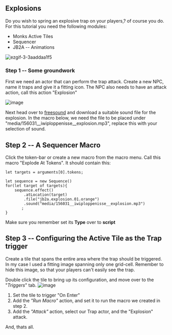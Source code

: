 ## Explosions
Do you wish to spring an explosive trap on your players,? of course you do.
For this tutorial you need the following modules:
 * Monks Active Tiles
 * Sequencer
 * JB2A -- Animations

![ezgif-3-3aaddaa1f5](https://user-images.githubusercontent.com/8543541/168701507-ea51b45c-f7e5-42a8-a581-f3d7d9fd5f99.gif)


### Step 1 -- Some groundwork

First we need an actor that can perform the trap attack. Create a new NPC, name it traps and give it a fitting icon.
The NPC also needs to have an attack action, call this action "Explosion"

![image](https://user-images.githubusercontent.com/8543541/168702427-42a80caf-55a4-40d4-99cb-45a2e05ed7aa.png)

Next head over to [freesound](https://freesound.org/people/Iwiploppenisse/sounds/156031/) and download a suitable sound file for the explosion.
In the macro below, we need the file to be placed under "media/156031__iwiploppenisse__explosion.mp3", replace this with your selection of sound.

## Step 2 -- A Sequencer Macro

Click the token-bar or create a new macro from the macro menu. Call this macro "Explode At Tokens".
It should contain this:
```JS
let targets = arguments[0].tokens;

let sequence = new Sequence()
for(let target of targets){
    sequence.effect()
        .atLocation(target)
        .file("jb2a.explosion.01.orange")
        .sound("media/156031__iwiploppenisse__explosion.mp3")
       ;
}

```
Make sure you remember set its **Type** over to **script**

## Step 3 -- Configuring the Active Tile as the Trap trigger
Create a tile that spans the entire area where the trap should be triggered.
In my case I used a fitting image spanning only one grid-cell. Remember to hide this image, so that your players can't easily see the trap.

Double click the tile to bring up its configuration, and move over to the "_Triggers_" tab.
![image](https://user-images.githubusercontent.com/8543541/168703139-43e8092f-7ac0-439a-abe2-7b8591f54c74.png)

1. Set the tile to trigger "On Enter"
2. Add the _"Run Macro"_ action, and set it to run the macro we created in step 2.
3. Add the _"Attack"_ action, select our Trap actor, and the "Explosion" attack.

And, thats all.

